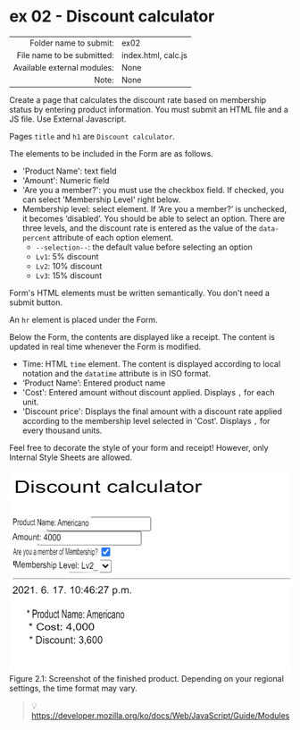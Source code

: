 # ex 02 - Discount calculator

| | |
| ----------------------: | ------------------- |
| Folder name to submit: | ex02 |
| File name to be submitted: | index.html, calc.js |
| Available external modules: | None |
| Note: | None |

Create a page that calculates the discount rate based on membership status by entering product information. You must submit an HTML file and a JS file. Use External Javascript.

Pages `title` and `h1` are `Discount calculator`.

The elements to be included in the Form are as follows.

- 'Product Name': text field
- 'Amount': Numeric field
- 'Are you a member?': you must use the checkbox field. If checked, you can select 'Membership Level' right below.
- Membership level: select element. If ‘Are you a member?’ is unchecked, it becomes ‘disabled’. You should be able to select an option. There are three levels, and the discount rate is entered as the value of the `data-percent` attribute of each option element.
  - `--selection--`: the default value before selecting an option
  - `Lv1`: 5% discount
  - `Lv2`: 10% discount
  - `Lv3`: 15% discount

Form's HTML elements must be written semantically. You don't need a submit button.

An `hr` element is placed under the Form.

Below the Form, the contents are displayed like a receipt. The content is updated in real time whenever the Form is modified.

- Time: HTML `time` element. The content is displayed according to local notation and the `datatime` attribute is in ISO format.
- ‘Product Name’: Entered product name
- 'Cost': Entered amount without discount applied. Displays `,` for each unit.
- 'Discount price': Displays the final amount with a discount rate applied according to the membership level selected in 'Cost'. Displays `,` for every thousand units.

Feel free to decorate the style of your form and receipt! However, only Internal Style Sheets are allowed.

![screenshot](./assets/ex02.png)
Figure 2.1: Screenshot of the finished product. Depending on your regional settings, the time format may vary.

> 💡 https://developer.mozilla.org/ko/docs/Web/JavaScript/Guide/Modules